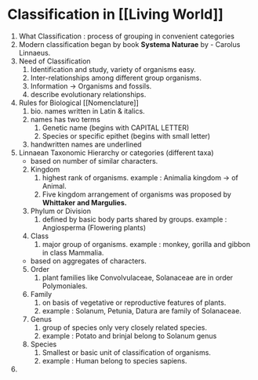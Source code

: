 # Classification in [[Living World]]
1. What Classification : process of grouping in convenient categories	
1. Modern classification began by book **Systema Naturae** by 
		-  Carolus Linnaeus.
1. Need of Classification
	1. Identification and study, variety of organisms easy.
	2. Inter-relationships among different group organisms.
	3. Information -> Organisms and fossils.
	4. describe evolutionary relationships.
1. Rules for  Biological [[Nomenclature]] 
	1. bio. names written in Latin & italics.
	1. names has two terms
		1. Genetic name (begins with CAPITAL LETTER)
		2. Species or specific epithet (begins with small letter)
	1. handwritten names are underlined
1. Linnaean Taxonomic Hierarchy or categories (different taxa)
	- based on  number of similar characters.
	2. Kingdom
		1. highest rank of organisms. example : Animalia kingdom -> of Animal.
		2. Five kingdom arrangement of organisms was proposed by **Whittaker and Margulies.**
	3. Phylum or Division 
		1.  defined by basic body parts shared by groups. example : Angiosperma (Flowering plants)
	4. Class 
		1. major group of organisms. example : monkey, gorilla and gibbon in class Mammalia.
	- based on aggregates of characters.
	5. Order
		1. plant families like Convolvulaceae, Solanaceae are in order Polymoniales.
	6. Family
		1. on basis of vegetative or reproductive features of plants.
		2. example : Solanum, Petunia, Datura are family of Solanaceae.
	7. Genus
		1. group of species only very closely related species.
		2. example : Potato and brinjal belong to Solanum genus
	8. Species
		1. Smallest or basic unit of classification of organisms.
		2. example : Human belong to species sapiens.
1. 